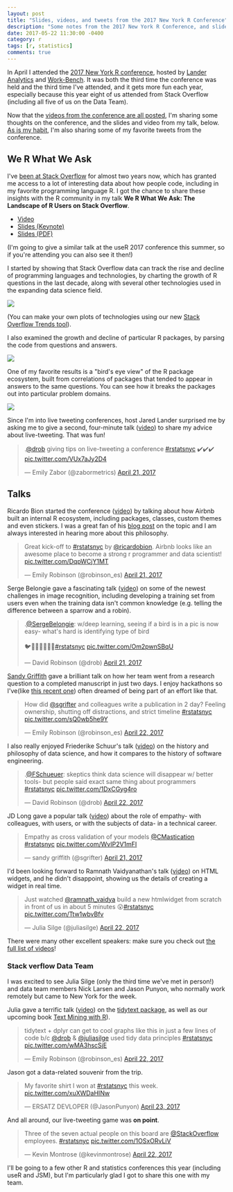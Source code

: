 ```yaml
---
layout: post
title: "Slides, videos, and tweets from the 2017 New York R Conference"
description: "Some notes from the 2017 New York R Conference, and slides and video from my talk."
date: 2017-05-22 11:30:00 -0400
category: r
tags: [r, statistics]
comments: true
---
```




In April I attended the [2017 New York R conference](http://www.work-bench.com/blog/2017/05/16/highlights-from-the-2017-r-conference/), hosted by [Lander Analytics](https://www.landeranalytics.com/) and [Work-Bench](https://www.work-bench.com/about). It was both the third time the conference was held and the third time I've attended, and it gets more fun each year, especially because this year eight of us attended from Stack Overflow (including all five of us on the Data Team).

Now that the [videos from the conference are all posted](http://www.rstats.nyc/2017), I'm sharing some thoughts on the conference, and the slides and video from my talk, below. [As is my habit](http://varianceexplained.org/r/user-jsm-conferences/), I'm also sharing some of my favorite tweets from the conference.

## We R What We Ask

I've [been at Stack Overflow](http://varianceexplained.org/r/year_data_scientist/) for almost two years now, which has granted me access to a lot of interesting data about how people code, including in my favorite programming language R. I got the chance to share these insights with the R community in my talk **We R What We Ask: The Landscape of R Users on Stack Overflow**.

* [Video](https://www.youtube.com/watch?v=WEwFckGPRzU)
* [Slides (Keynote)](https://www.dropbox.com/s/kimx2mm75r6aj6b/WeRWhatWeAsk-DavidRobinson.key?dl=1)
* [Slides (PDF)](https://www.dropbox.com/s/g3evox3uxrww50b/WeRWhatWeAsk-DavidRobinson.pdf?dl=1)

(I'm going to give a similar talk at the useR 2017 conference this summer, so if you're attending you can also see it then!)

I started by showing that Stack Overflow data can track the rise and decline of programming languages and technologies, by charting the growth of R questions in the last decade, along with several other technologies used in the expanding data science field. 

![](https://www.dropbox.com/s/6hz03phk89nov0x/growth-languages.png?dl=1)

(You can make your own plots of technologies using our new [Stack Overflow Trends tool](https://insights.stackoverflow.com/trends)).

I also examined the growth and decline of particular R packages, by parsing the code from questions and answers.

![](https://www.dropbox.com/s/3t1r9q7qv92a2u9/r-packages.png?dl=1)

One of my favorite results is a "bird's eye view" of the R package ecosystem, built from correlations of packages that tended to appear in answers to the same questions. You can see how it breaks the packages out into particular problem domains.

![](https://www.dropbox.com/s/nu3xn6ai54phj0v/ecosystem.png?dl=1)

Since I'm into live tweeting conferences, host Jared Lander surprised me by asking me to give a second, four-minute talk ([video](https://www.youtube.com/watch?v=pxwGIZlPKT0)) to share my advice about live-tweeting. That was fun!

<blockquote class="twitter-tweet" data-lang="en"><p lang="en" dir="ltr">.<a href="https://twitter.com/drob">@drob</a> giving tips on live-tweeting a conference <a href="https://twitter.com/hashtag/rstatsnyc?src=hash">#rstatsnyc</a> ✔️✔️✔️ <a href="https://t.co/VUx7aJy2D4">pic.twitter.com/VUx7aJy2D4</a></p>&mdash; Emily Zabor (@zabormetrics) <a href="https://twitter.com/zabormetrics/status/855518845779496961">April 21, 2017</a></blockquote>

## Talks

Ricardo Bion started the conference ([video](https://www.youtube.com/watch?v=70luTZU-D3E)) by talking about how Airbnb built an internal R ecosystem, including packages, classes, custom themes and even stickers. I was a great fan of his [blog post](https://medium.com/airbnb-engineering/using-r-packages-and-education-to-scale-data-science-at-airbnb-906faa58e12d) on the topic and I am always interested in hearing more about this philosophy.

<blockquote class="twitter-tweet" data-lang="en"><p lang="en" dir="ltr">Great kick-off to <a href="https://twitter.com/hashtag/rstatsnyc?src=hash">#rstatsnyc</a> by <a href="https://twitter.com/ricardobion">@ricardobion</a>. Airbnb looks like an awesome place to become a strong r programmer and data scientist! <a href="https://t.co/DqpWCjY1MT">pic.twitter.com/DqpWCjY1MT</a></p>&mdash; Emily Robinson (@robinson_es) <a href="https://twitter.com/robinson_es/status/855415998538711042">April 21, 2017</a></blockquote>
<script async src="https://platform.twitter.com/widgets.js" charset="utf-8"></script>

Serge Belongie gave a fascinating talk ([video](https://www.youtube.com/watch?v=mD5cuMza6Rc&feature=youtu.be)) on some of the newest challenges in image recognition, including developing a training set from users even when the training data isn't common knowledge (e.g. telling the difference between a sparrow and a robin).

<blockquote class="twitter-tweet" data-lang="en"><p lang="en" dir="ltr">.<a href="https://twitter.com/SergeBelongie">@SergeBelongie</a>: w/deep learning, seeing if a bird is in a pic is now easy- what&#39;s hard is identifying type of bird<br><br>🐦🐔🐧🐤🦆🦅🦉<a href="https://twitter.com/hashtag/rstatsnyc?src=hash">#rstatsnyc</a> <a href="https://t.co/Om2pwnSBqU">pic.twitter.com/Om2pwnSBqU</a></p>&mdash; David Robinson (@drob) <a href="https://twitter.com/drob/status/855418188015824900">April 21, 2017</a></blockquote>
<script async src="https://platform.twitter.com/widgets.js" charset="utf-8"></script>

[Sandy Griffith](http://www.sandradgriffith.com/) gave a brilliant talk on how her team went from a research question to a completed manuscript in just two days. I enjoy hackathons so I've(like [this recent one](http://varianceexplained.org/programming/tagger-news/))  often dreamed of being part of an effort like that.

<blockquote class="twitter-tweet" data-lang="en"><p lang="en" dir="ltr">How did <a href="https://twitter.com/sgrifter">@sgrifter</a> and colleagues write a publication in 2 day? Feeling ownership, shutting off distractions, and strict timeline <a href="https://twitter.com/hashtag/rstatsnyc?src=hash">#rstatsnyc</a> <a href="https://t.co/sQ0wb5he9Y">pic.twitter.com/sQ0wb5he9Y</a></p>&mdash; Emily Robinson (@robinson_es) <a href="https://twitter.com/robinson_es/status/855789522671611905">April 22, 2017</a></blockquote>
<script async src="https://platform.twitter.com/widgets.js" charset="utf-8"></script>

I also really enjoyed Friederike Schuur's talk ([video](https://www.youtube.com/watch?v=xcLjjeKzU-c&feature=youtu.be)) on the history and philosophy of data science, and how it compares to the history of software engineering.

<blockquote class="twitter-tweet" data-lang="en"><p lang="en" dir="ltr">.<a href="https://twitter.com/FSchueuer">@FSchueuer</a>: skeptics think data science will disappear w/ better tools- but people said exact same thing about programmers <a href="https://twitter.com/hashtag/rstatsnyc?src=hash">#rstatsnyc</a> <a href="https://t.co/1DxCGyg4ro">pic.twitter.com/1DxCGyg4ro</a></p>&mdash; David Robinson (@drob) <a href="https://twitter.com/drob/status/855792035554627586">April 22, 2017</a></blockquote>
<script async src="//platform.twitter.com/widgets.js" charset="utf-8"></script>

JD Long gave a popular talk ([video](https://www.youtube.com/watch?v=P7VnKgVMLvY)) about the role of empathy- with colleagues, with users, or with the subjects of data- in a technical career.

<blockquote class="twitter-tweet" data-lang="en"><p lang="en" dir="ltr">Empathy as cross validation of your models <a href="https://twitter.com/CMastication">@CMastication</a> <a href="https://twitter.com/hashtag/rstatsnyc?src=hash">#rstatsnyc</a> <a href="https://t.co/WvIP2V1mFI">pic.twitter.com/WvIP2V1mFI</a></p>&mdash; sandy griffith (@sgrifter) <a href="https://twitter.com/sgrifter/status/855499687041937408">April 21, 2017</a></blockquote>

I'd been looking forward to Ramnath Vaidyanathan's talk ([video](https://www.youtube.com/watch?v=gf6KrnXLs9I)) on HTML widgets, and he didn't disappoint, showing us the details of creating a widget in real time.

<blockquote class="twitter-tweet" data-lang="en"><p lang="en" dir="ltr">Just watched <a href="https://twitter.com/ramnath_vaidya">@ramnath_vaidya</a> build a new htmlwidget from scratch in front of us in about 5 minutes 😮<a href="https://twitter.com/hashtag/rstatsnyc?src=hash">#rstatsnyc</a> <a href="https://t.co/Ttw1wbvBfv">pic.twitter.com/Ttw1wbvBfv</a></p>&mdash; Julia Silge (@juliasilge) <a href="https://twitter.com/juliasilge/status/855799239200387073">April 22, 2017</a></blockquote>

There were many other excellent speakers: make sure you check out [the full list of videos](http://www.rstats.nyc/2017)!

### Stack verflow Data Team

I was excited to see Julia Silge (only the third time we've met in person!) and data team members Nick Larsen and Jason Punyon, who normally work remotely but came to New York for the week.

Julia gave a terrific talk ([video](https://www.youtube.com/watch?v=0poJP8WQxew)) on the [tidytext package](https://github.com/juliasilge/tidytext), as well as our upcoming book [Text Mining with R](http://tidytextmining.com/)).

<blockquote class="twitter-tweet" data-lang="en"><p lang="en" dir="ltr">tidytext + dplyr can get to cool graphs like this in just a few lines of code b/c <a href="https://twitter.com/drob">@drob</a> &amp; <a href="https://twitter.com/juliasilge">@juliasilge</a> used tidy data principles <a href="https://twitter.com/hashtag/rstatsnyc?src=hash">#rstatsnyc</a> <a href="https://t.co/wMA3hscSjE">pic.twitter.com/wMA3hscSjE</a></p>&mdash; Emily Robinson (@robinson_es) <a href="https://twitter.com/robinson_es/status/855880453194121216">April 22, 2017</a></blockquote>

Jason got a data-related souvenir from the trip.

<blockquote class="twitter-tweet" data-lang="en"><p lang="en" dir="ltr">My favorite shirt I won at <a href="https://twitter.com/hashtag/rstatsnyc?src=hash">#rstatsnyc</a> this week. <a href="https://t.co/xuXWDaHINw">pic.twitter.com/xuXWDaHINw</a></p>&mdash; ERSATZ DEVLOPER (@JasonPunyon) <a href="https://twitter.com/JasonPunyon/status/856214823830507520">April 23, 2017</a></blockquote>
<script async src="//platform.twitter.com/widgets.js" charset="utf-8"></script>

And all around, our live-tweeting game was **on point**.

<blockquote class="twitter-tweet" data-lang="en"><p lang="en" dir="ltr">Three of the seven actual people on this board are <a href="https://twitter.com/StackOverflow">@StackOverflow</a> employees. <a href="https://twitter.com/hashtag/rstatsnyc?src=hash">#rstatsnyc</a> <a href="https://t.co/1OSxORvLiV">pic.twitter.com/1OSxORvLiV</a></p>&mdash; Kevin Montrose (@kevinmontrose) <a href="https://twitter.com/kevinmontrose/status/855828929013313538">April 22, 2017</a></blockquote>
<script async src="//platform.twitter.com/widgets.js" charset="utf-8"></script>

I'll be going to a few other R and statistics conferences this year (including useR and JSM), but I'm particularly glad I got to share this one with my team.
